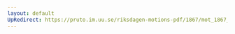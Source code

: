 ```yaml
---
layout: default
UpRedirect: https://pruto.im.uu.se/riksdagen-motions-pdf/1867/mot_1867__ak__121/mot_1867__ak__121-002.pdf
---
```

